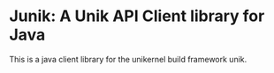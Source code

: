 # Junik: A Unik API Client library for Java

This is a java client library for the unikernel build framework unik. 

